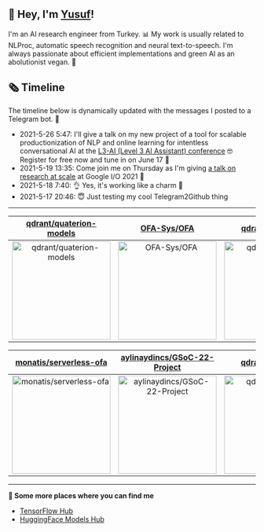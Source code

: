## 👋 Hey, I'm [Yusuf](https://www.linkedin.com/in/yusuf-sar%C4%B1g%C3%B6z-4bb826ba/)!

I'm an AI research engineer from Turkey. 📊 My work is usually related to NLProc, automatic speech recognition and neural text-to-speech. I'm always passionate about efficient implementations and green AI as an abolutionist vegan. 🌱
## 🗞️ Timeline
The timeline below is dynamically updated with the messages I posted to a Telegram bot. 🤖
- 2021-5-26 5:47: I'll give a talk on my new project of a tool for scalable productionization of NLP and online learning for intentless conversational AI at the [L3-AI (Level 3 AI Assistant) conference](https://l3-ai.dev) 🤓 Register for free now and tune in on June 17 🤙
- 2021-5-19 13:35: Come join me on Thursday as I'm giving [a talk on research at scale](https://gdg.community.dev/events/details/google-io-community-lounge-meetups-presents-machine-learning-developers-meetup-emeaapac/) at Google I/O 2021 🎉
- 2021-5-18 7:40: 👌 Yes, it's working like a charm 🥳
- 2021-5-17 20:46: 😇 Just testing my cool Telegram2Github thing

---

| [qdrant/quaterion-models](https://github.com/qdrant/quaterion-models) | [OFA-Sys/OFA](https://github.com/OFA-Sys/OFA) | [qdrant/go-client](https://github.com/qdrant/go-client) |
| :-: | :-: | :-: |
| <a href="https://github.com/qdrant/quaterion-models"><img src="https://github.com/monatis/monatis/raw/main/DISPLAY.jpg" alt="qdrant/quaterion-models" title="qdrant/quaterion-models" width="200" height="200"></a> | <a href="https://github.com/OFA-Sys/OFA"><img src="https://github.com/monatis/monatis/raw/main/DISPLAY.jpg" alt="OFA-Sys/OFA" title="OFA-Sys/OFA" width="200" height="200"></a> | <a href="https://github.com/qdrant/go-client"><img src="https://github.com/monatis/monatis/raw/main/DISPLAY.jpg" alt="qdrant/go-client" title="qdrant/go-client" width="200" height="200"></a> |

| [monatis/serverless-ofa](https://github.com/monatis/serverless-ofa) | [aylinaydincs/GSoC-22-Project](https://github.com/aylinaydincs/GSoC-22-Project) | [qdrant/quaterion](https://github.com/qdrant/quaterion) |
| :-: | :-: | :-: |
| <a href="https://github.com/monatis/serverless-ofa"><img src="https://github.com/monatis/monatis/raw/main/DISPLAY.jpg" alt="monatis/serverless-ofa" title="monatis/serverless-ofa" width="200" height="200"></a> | <a href="https://github.com/aylinaydincs/GSoC-22-Project"><img src="https://github.com/monatis/monatis/raw/main/DISPLAY.jpg" alt="aylinaydincs/GSoC-22-Project" title="aylinaydincs/GSoC-22-Project" width="200" height="200"></a> | <a href="https://github.com/qdrant/quaterion"><img src="https://github.com/monatis/monatis/raw/main/DISPLAY.jpg" alt="qdrant/quaterion" title="qdrant/quaterion" width="200" height="200"></a> |



---

**🤙 Some more places where you can find me**
- [TensorFlow Hub](https://tfhub.dev/monatis)
- [HuggingFace Models Hub](https://huggingface.co/mys)
